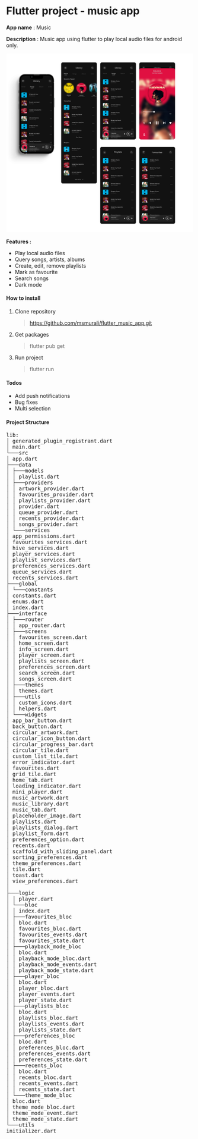 # Flutter project - music app

**App name** : Music

**Description** : Music app using flutter to play local audio files for android only.

<img src="./ui-preview.jpg" alt="UI Preview" style="zoom:70%;" />

**Features :**

- Play local audio files
- Query songs, artists, albums
- Create, edit, remove playlists
- Mark as favourite
- Search songs
- Dark mode

#### **How to install**

1. Clone repository

   > https://github.com/msmurali/flutter_music_app.git

2. Get packages

   > flutter pub get

3. Run project

   > flutter run

#### **Todos**

- Add push notifications
- Bug fixes
- Multi selection

#### **Project Structure**

<pre>
lib:
│ generated_plugin_registrant.dart
│ main.dart
└───src
│ app.dart
├───data
│ ├───models
│ │ playlist.dart
│ ├───providers
│ │ artwork_provider.dart
│ │ favourites_provider.dart
│ │ playlists_provider.dart
│ │ provider.dart
│ │ queue_provider.dart
│ │ recents_provider.dart
│ │ songs_provider.dart
│ └───services
│ app_permissions.dart
│ favourites_services.dart
│ hive_services.dart
│ player_services.dart
│ playlist_services.dart
│ preferences_services.dart
│ queue_services.dart
│ recents_services.dart
├───global
│ └───constants
│ constants.dart
│ enums.dart
│ index.dart
├───interface
│ ├───router
│ │ app_router.dart  
│ ├───screens
│ │ favourites_screen.dart
│ │ home_screen.dart
│ │ info_screen.dart
│ │ player_screen.dart
│ │ playlists_screen.dart
│ │ preferences_screen.dart
│ │ search_screen.dart
│ │ songs_screen.dart
│ ├───themes
│ │ themes.dart
│ ├───utils
│ │ custom_icons.dart
│ │ helpers.dart
│ └───widgets
│ app_bar_button.dart
│ back_button.dart
│ circular_artwork.dart
│ circular_icon_button.dart
│ circular_progress_bar.dart
│ circular_tile.dart
│ custom_list_tile.dart
│ error_indicator.dart
│ favourites.dart
│ grid_tile.dart
│ home_tab.dart
│ loading_indicator.dart
│ mini_player.dart
│ music_artwork.dart
│ music_library.dart
│ music_tab.dart
│ placeholder_image.dart
│ playlists.dart
│ playlists_dialog.dart
│ playlist_form.dart
│ preferences_option.dart
│ recents.dart
│ scaffold_with_sliding_panel.dart
│ sorting_preferences.dart
│ theme_preferences.dart
│ tile.dart
│ toast.dart
│ view_preferences.dart
│
├───logic
│ │ player.dart
│ └───bloc
│ │ index.dart
│ ├───favourites_bloc
│ │ bloc.dart
│ │ favourites_bloc.dart
│ │ favourites_events.dart
│ │ favourites_state.dart
│ ├───playback_mode_bloc
│ │ bloc.dart
│ │ playback_mode_bloc.dart
│ │ playback_mode_events.dart
│ │ playback_mode_state.dart
│ ├───player_bloc
│ │ bloc.dart
│ │ player_bloc.dart
│ │ player_events.dart
│ │ player_state.dart
│ ├───playlists_bloc
│ │ bloc.dart
│ │ playlists_bloc.dart
│ │ playlists_events.dart
│ │ playlists_state.dart
│ ├───preferences_bloc
│ │ bloc.dart
│ │ preferences_bloc.dart
│ │ preferences_events.dart
│ │ preferences_state.dart
│ ├───recents_bloc
│ │ bloc.dart
│ │ recents_bloc.dart
│ │ recents_events.dart
│ │ recents_state.dart
│ └───theme_mode_bloc
│ bloc.dart
│ theme_mode_bloc.dart
│ theme_mode_event.dart
│ theme_mode_state.dart
└───utils
initializer.dart
</pre>
